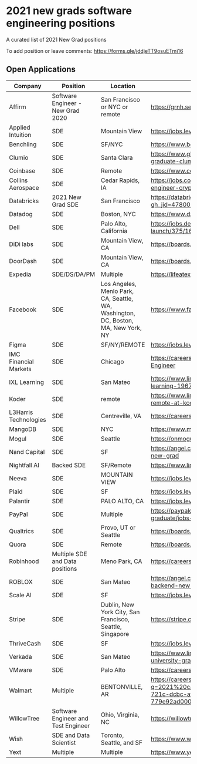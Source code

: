 # 2021 new grads software engineering positions
A curated list of 2021 New Grad positions

To add position or leave comments: https://forms.gle/jddjeTT9osuETmi16

## Open Applications
| Company | Position | Location | Link |
| --- | --- | --- | --- |
| Affirm | Software Engineer - New Grad 2020 | San Francisco or NYC or remote | https://grnh.se/c48d8f7c3us |
| Applied Intuition | SDE | Mountain View | https://jobs.lever.co/applied/186f572c-f554-43bf-9c7c-0cb0885b1ea3 |
| Benchling | SDE | SF/NYC | https://www.benchling.com/careers/?gh_jid=2235318#detail |
| Clumio | SDE | Santa Clara | https://www.glassdoor.com/job-listing/software-engineer-university-graduate-clumio-JV_IC1147439_KO0,37_KE38,44.htm |
| Coinbase | SDE | Remote | https://www.coinbase.com/careers/positions/1724688 |
| Collins Aerospace | SDE | Cedar Rapids, IA | https://jobs.collinsaerospace.com/job/cedar-rapids/new-grad-software-engineer-cryptography/1738/17111512 | 
| Databricks | 2021 New Grad SDE | San Francisco |https://databricks.com/company/careers/open-positions/job?gh_jid=4780023002 |
| Datadog | SDE | Boston, NYC | https://www.datadoghq.com/careers/detail/?gh_jid=1826267 |
| Dell | SDE | Palo Alto, California | https://jobs.dell.com/job/palo-alto/new-grad-software-engineer-launch/375/16780645 | 
| DiDi labs | SDE | Mountain View, CA | https://boards.greenhouse.io/didi/jobs/2281086 |
| DoorDash | SDE | Mountain View, CA | https://boards.greenhouse.io/doordash/jobs/2337990 |
| Expedia | SDE/DS/DA/PM | Multiple | https://lifeatexpediagroup.com/jobs?keyword=NEW%20GRAD
| Facebook | SDE | Los Angeles, Menlo Park, CA, Seattle, WA, Washington, DC, Boston, MA, New York, NY | https://www.facebook.com/careers/jobs/1559217084255670/
| Figma | SDE | SF/NY/REMOTE  | https://jobs.lever.co/figma/31f60538-9c04-4dd3-821d-7980370f9be3 |
| IMC Financial Markets | SDE | Chicago | https://careers.imc.com/us/en/job/REQ-00852/Graduate-Software-Engineer |
| IXL Learning | SDE | San Mateo | https://www.linkedin.com/jobs/view/software-engineer-new-grad-at-ixl-learning-1967281839/ |
| Koder | SDE | remote | https://www.linkedin.com/jobs/view/entry-level-software-engineer-remote-at-koder-2009704560 |
| L3Harris Technologies | SDE | Centreville, VA | https://careers.l3harris.com/job/-/-/4832/17160824 |
| MangoDB | SDE | NYC | https://www.mongodb.com/careers/jobs/2309034 |
| Mogul | SDE | Seattle | https://onmogul.com/jobs/software-engineer-new-grad-2020 | 
| Nand Capital | SDE | SF | https://angel.co/company/nand-capital/jobs/769774-software-engineer-new-grad |
| Nightfall AI | Backed SDE | SF/Remote | https://www.linkedin.com/jobs/view/2017074072 | 
| Neeva | SDE | MOUNTAIN VIEW | https://jobs.lever.co/neeva/d95ffe9a-0717-49a0-be61-e59c5bf01b49 |
| Plaid | SDE | SF | https://jobs.lever.co/plaid/58690464-4e63-4180-8dc7-a1e87a18fb6d |
| Palantir | SDE | PALO ALTO, CA | https://jobs.lever.co/palantir/01dab70c-073c-4a22-bf76-fb6b9e0a75b0 |
| PayPal | SDE | Multiple | https://paypalcareers.dejobs.org/software-engineer-university-graduate/jobs-in/usa/jobs/ | 
| Qualtrics | SDE | Provo, UT or Seattle | https://boards.greenhouse.io/qualtrics | 
| Quora | SDE | Remote | https://boards.greenhouse.io/quora2/jobs/4810866002 |
| Robinhood | Multiple SDE and Data positions | Meno Park, CA | https://careers.robinhood.com/openings |
| ROBLOX | SDE | San Mateo | https://angel.co/company/roblox/jobs/589924-software-engineer-backend-new-college-grad-2020 | 
| Scale AI | SDE | SF | https://jobs.lever.co/scaleai/41e05b90-7e65-4dac-8676-50be9c1afc27 |
| Stripe | SDE | Dublin, New York City, San Francisco, Seattle, Singapore | https://stripe.com/jobs/search?q=NEW+GRAD |
| ThriveCash | SDE | SF | https://jobs.lever.co/thrive/679241fc-cd3a-45da-af66-f442034c90fb |
| Verkada | SDE | San Mateo | https://www.linkedin.com/jobs/view/software-engineer-backend-university-graduate-2021-at-verkada-1991639875/ |
| VMware | SDE | Palo Alto | https://careers.vmware.com/jobs/R2009349 |
| Walmart| Multiple| BENTONVILLE, AR | https://careers.walmart.com/results?q=2021%20campus&page=1&sort=rank&jobEmploymentType=0000015a-721c-dcbc-afda-779e92ad0000&expand=department,brand,type,rate&jobCareerArea=all|
| WillowTree | Software Engineer and Test Engineer | Ohio, Virginia, NC | https://willowtreeapps.com/careers/jobs?category=Intern&name=grad |
| Wish | SDE and Data Scientist | Toronto, Seattle, and SF | https://www.wish.com/careers/jobs |
| Yext | Multiple | Multiple | https://www.yext.com/careers/open-positions/ |

